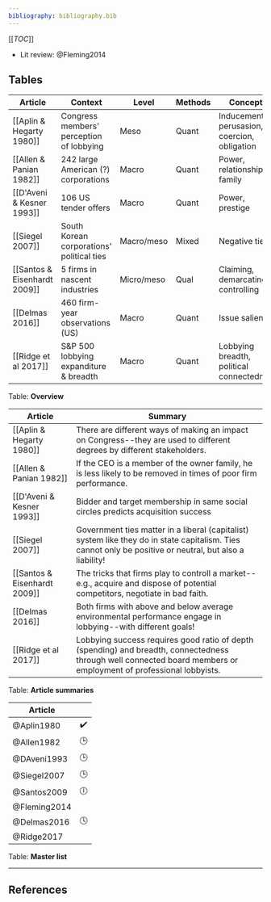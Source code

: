 ```yaml
---
bibliography: bibliography.bib
---
```


[[_TOC_]]

* Lit review: @Fleming2014

## Tables

Article                     | Context                                   | Level     | Methods   | Concepts
-----                       | ---------                                 | ---       | ---       | ---------
[[Aplin & Hegarty 1980]]    | Congress members' perception of lobbying  | Meso      | Quant     | Inducement, perusasion, coercion, obligation
[[Allen & Panian 1982]]     | 242 large American (?) corporations       | Macro     | Quant     | Power, relationships, family
[[D'Aveni & Kesner 1993]]   | 106 US tender offers                      | Macro     | Quant     | Power, prestige
[[Siegel 2007]]             | South Korean corporations' political ties | Macro/meso| Mixed     | Negative ties
[[Santos & Eisenhardt 2009]]| 5 firms in nascent industries             | Micro/meso| Qual      | Claiming, demarcating, controlling
[[Delmas 2016]]             | 460 firm-year observations (US)           | Macro     | Quant     | Issue salience
[[Ridge et al 2017]]        | S&P 500 lobbying expanditure & breadth    | Macro     | Quant     | Lobbying breadth, political connectedness
Table: **Overview**

Article                     | Summary
---                         | ------------
[[Aplin & Hegarty 1980]]    | There are different ways of making an impact on Congress--they are used to different degrees by different stakeholders.
[[Allen & Panian 1982]]     | If the CEO is a member of the owner family, he is less likely to be removed in times of poor firm performance.
[[D'Aveni & Kesner 1993]]   | Bidder and target membership in same social circles predicts acquisition success
[[Siegel 2007]]             | Government ties matter in a liberal (capitalist) system like they do in state capitalism. Ties cannot only be positive or neutral, but also a liability!
[[Santos & Eisenhardt 2009]]| The tricks that firms play to controll a market--e.g., acquire and dispose of potential competitors, negotiate in bad faith.
[[Delmas 2016]]             | Both firms with above and below average environmental performance engage in lobbying--with different goals!
[[Ridge et al 2017]]        | Lobbying success requires good ratio of depth (spending) and breadth, connectedness through well connected board members or employment of professional lobbyists.
Table: **Article summaries**

Article         | </br>
---             | :-:
@Aplin1980      | :heavy_check_mark: 
@Allen1982      | :clock3:
@DAveni1993     | :clock3:
@Siegel2007     | :clock3:
@Santos2009     | :clock6:
@Fleming2014    |
@Delmas2016     | :clock4:
@Ridge2017      |
Table: **Master list**

---

## References